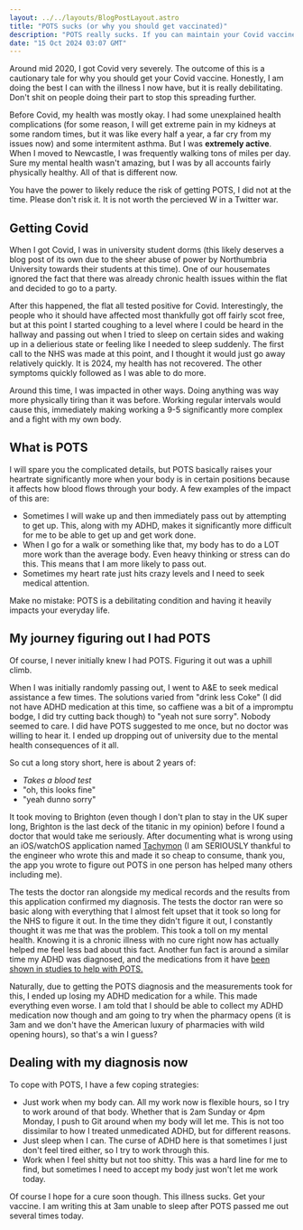 ```yaml
---
layout: ../../layouts/BlogPostLayout.astro
title: "POTS sucks (or why you should get vaccinated)"
description: "POTS really sucks. If you can maintain your Covid vaccines, you should. Yes, it is still real."
date: "15 Oct 2024 03:07 GMT"
---
```


Around mid 2020, I got Covid very severely. The outcome of this is a cautionary tale for why you should get your Covid vaccine. Honestly, I am doing the best I can with the illness I now have, but it is really debilitating. Don't shit on people doing their part to stop this spreading further.

Before Covid, my health was mostly okay. I had some unexplained health complications (for some reason, I will get extreme pain in my kidneys at some random times, but it was like every half a year, a far cry from my issues now) and some intermitent asthma. But I was **extremely active**. When I moved to Newcastle, I was frequently walking tons of miles per day. Sure my mental health wasn't amazing, but I was by all accounts fairly physically healthy. All of that is different now.

You have the power to likely reduce the risk of getting POTS, I did not at the time. Please don't risk it. It is not worth the percieved W in a Twitter war.

## Getting Covid

When I got Covid, I was in university student dorms (this likely deserves a blog post of its own due to the sheer abuse of power by Northumbria University towards their students at this time). One of our housemates ignored the fact that there was already chronic health issues within the flat and decided to go to a party.

After this happened, the flat all tested positive for Covid. Interestingly, the people who it should have affected most thankfully got off fairly scot free, but at this point I started coughing to a level where I could be heard in the hallway and passing out when I tried to sleep on certain sides and waking up in a delierious state or feeling like I needed to sleep suddenly. The first call to the NHS was made at this point, and I thought it would just go away relatively quickly. It is 2024, my health has not recovered. The other symptoms quickly followed as I was able to do more.

Around this time, I was impacted in other ways. Doing anything was way more physically tiring than it was before. Working regular intervals would cause this, immediately making working a 9-5 significantly more complex and a fight with my own body.

## What is POTS

I will spare you the complicated details, but POTS basically raises your heartrate significantly more when your body is in certain positions because it affects how blood flows through your body. A few examples of the impact of this are:

- Sometimes I will wake up and then immediately pass out by attempting to get up. This, along with my ADHD, makes it significantly more difficult for me to be able to get up and get work done.
- When I go for a walk or something like that, my body has to do a LOT more work than the average body. Even heavy thinking or stress can do this. This means that I am more likely to pass out.
- Sometimes my heart rate just hits crazy levels and I need to seek medical attention.

Make no mistake: POTS is a debilitating condition and having it heavily impacts your everyday life.

## My journey figuring out I had POTS

Of course, I never initially knew I had POTS. Figuring it out was a uphill climb.

When I was initially randomly passing out, I went to A&E to seek medical assistance a few times. The solutions varied from "drink less Coke" (I did not have ADHD medication at this time, so caffiene was  a bit of a impromptu bodge, I did try cutting back though) to "yeah not sure sorry". Nobody seemed to care. I did have POTS suggested to me once, but no doctor was willing to hear it. I ended up dropping out of university due to the mental health consequences of it all.

So cut a long story short, here is about 2 years of:
- *Takes a blood test*
- "oh, this looks fine"
- "yeah dunno sorry"

It took moving to Brighton (even though I don't plan to stay in the UK super long, Brighton is the last deck of the titanic in my opinion) before I found a doctor that would take me seriously. After documenting what is wrong using an iOS/watchOS application named [Tachymon](https://www.whipdev.com/tachymon) (I am SERIOUSLY thankful to the engineer who wrote this and made it so cheap to consume, thank you, the app you wrote to figure out POTS in one person has helped many others including me). 

The tests the doctor ran alongside my medical records and the results from this application confirmed my diagnosis. The tests the doctor ran were so basic along with everything that I almost felt upset that it took so long for the NHS to figure it out. In the time they didn't figure it out, I constantly thought it was me that was the problem. This took a toll on my mental health. Knowing it is a chronic illness with no cure right now has actually helped me feel less bad about this fact. Another fun fact is around a similar time my ADHD was diagnosed, and the medications from it have [been shown in studies to help with POTS.](https://scholarworks.arcadia.edu/showcase/2020/pa/47/)

Naturally, due to getting the POTS diagnosis and the measurements took for this, I ended up losing my ADHD medication for a while. This made everything even worse. I am told that I should be able to collect my ADHD medication now though and am going to try when the pharmacy opens (it is 3am and we don't have the American luxury of pharmacies with wild opening hours), so that's a win I guess?

## Dealing with my diagnosis now

To cope with POTS, I have a few coping strategies:

- Just work when my body can. All my work now is flexible hours, so I try to work around of that body. Whether that is 2am Sunday or 4pm Monday, I push to Git around when my body will let me. This is not too dissimilar to how I treated unmedicated ADHD, but for different reasons.
- Just sleep when I can. The curse of ADHD here is that sometimes I just don't feel tired either, so I try to work through this.
- Work when I feel shitty but not too shitty. This was a hard line for me to find, but sometimes I need to accept my body just won't let me work today.

Of course I hope for a cure soon though. This illness sucks. Get your vaccine. I am writing this at 3am unable to sleep after POTS passed me out several times today.
